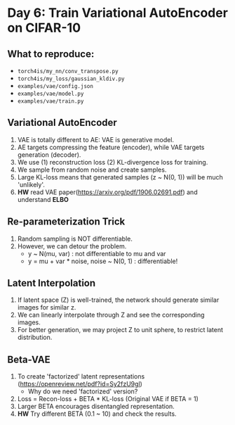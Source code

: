 # Day 6: Train Variational AutoEncoder on CIFAR-10

## What to reproduce:

* `torch4is/my_nn/conv_transpose.py`
* `torch4is/my_loss/gaussian_kldiv.py`
* `examples/vae/config.json`
* `examples/vae/model.py`
* `examples/vae/train.py`

## Variational AutoEncoder

1. VAE is totally different to AE: VAE is generative model.
2. AE targets compressing the feature (encoder), while VAE targets generation (decoder).
3. We use (1) reconstruction loss (2) KL-divergence loss for training.
4. We sample from random noise and create samples.
5. Large KL-loss means that generated samples (z ~ N(0, 1)) will be much 'unlikely'.
6. **HW** read VAE paper(https://arxiv.org/pdf/1906.02691.pdf) and understand **ELBO**

## Re-parameterization Trick

1. Random sampling is NOT differentiable.
2. However, we can detour the problem.
   * y ~ N(mu, var)  : not differentiable to mu and var
   * y = mu + var * noise, noise ~ N(0, 1) : differentiable!
   
## Latent Interpolation

1. If latent space (Z) is well-trained, the network should generate similar images for similar z.
2. We can linearly interpolate through Z and see the corresponding images.
3. For better generation, we may project Z to unit sphere, to restrict latent distribution.

## Beta-VAE

1. To create 'factorized' latent representations (https://openreview.net/pdf?id=Sy2fzU9gl)
   * Why do we need 'factorized' version?
2. Loss = Recon-loss + BETA * KL-loss (Original VAE if BETA = 1)
3. Larger BETA encourages disentangled representation.
4. **HW** Try different BETA (0.1 ~ 10) and check the results.